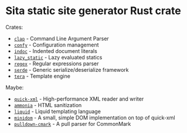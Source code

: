 # Sita static site generator Rust crate

Crates:

* [`clap`](https://crates.io/crates/clap) - Command Line Argument Parser
* [`confy`](https://crates.io/crates/confy) - Configuration management
* [`indoc`](https://crates.io/crates/indoc) - Indented document literals
* [`lazy_static`](https://crates.io/crates/lazy_static) - Lazy evaluated statics
* [`regex`](https://crates.io/crates/regex) - Regular expressions parser
* [`serde`](https://crates.io/crates/serde) - Generic serialize/deserialize framework 
* [`tera`](https://crates.io/crates/tera) - Template engine

Maybe:

* [`quick-xml`](https://crates.io/crates/quick-xml) - High-performance XML reader and writer 
* [`ammonia`](https://crates.io/crates/ammonia) - HTML sanitization 
* [`liquid`](https://crates.io/crates/liquid) - Liquid templating language
* [`minidom`](https://crates.io/crates/minidom) - A small, simple DOM implementation on top of quick-xml 
* [`pulldown-cmark`](https://crates.io/crates/pulldown-cmark) - A pull parser for CommonMark
